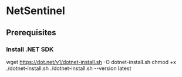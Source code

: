 # NetSentinel
## Prerequisites
### Install .NET SDK
wget https://dot.net/v1/dotnet-install.sh -O dotnet-install.sh
chmod +x ./dotnet-install.sh
./dotnet-install.sh --version latest

